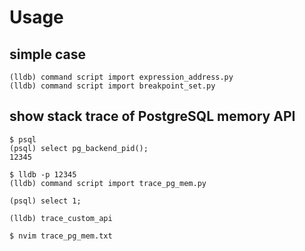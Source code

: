 # Usage

## simple case

```
(lldb) command script import expression_address.py
(lldb) command script import breakpoint_set.py
```

## show stack trace of PostgreSQL memory API

```
$ psql
(psql) select pg_backend_pid();
12345
```

```
$ lldb -p 12345
(lldb) command script import trace_pg_mem.py
```

```
(psql) select 1;
```

```
(lldb) trace_custom_api
```

```
$ nvim trace_pg_mem.txt
```
